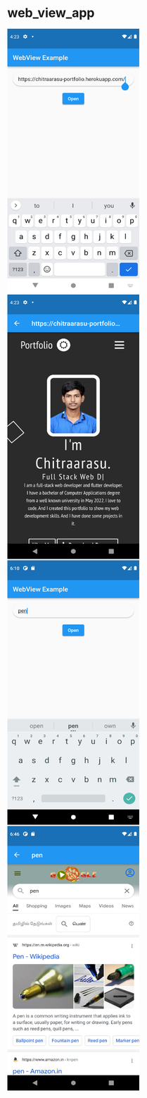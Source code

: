 # web_view_app

<img src="images/Screenshot_1638788016.png" width=300 height=600>
<img src="images/Screenshot_1638788010.png" width=300 height=600>
<img src="images/Screenshot_1638794448.png" width=300 height=600>
<img src="images/Screenshot_1638796560.png" width=300 height=600>
